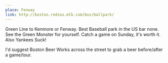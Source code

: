 ```yaml
---
place: Fenway
link: http://boston.redsox.mlb.com/bos/ballpark/
---
```

Green Line to Kenmore or Fenway. Best Baseball park in the US bar none.  See the Green Monster for yourself.
Catch a game on Sunday, it's worth it.  Also Yankees Suck!

I'd suggest Boston Beer Works across the street to grab a beer before/after a game/tour.
